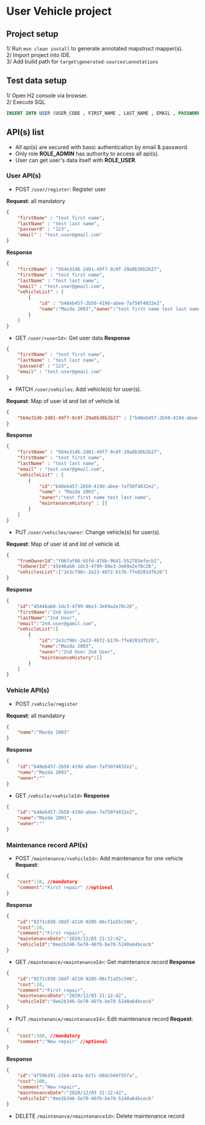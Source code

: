 # User Vehicle project

## Project setup
1/ Run `mvn clean install` to generate annotated mapstruct mapper(s).
<br>
2/ Import project into IDE.
<br>
3/ Add build path for `target\generated-sources\annotations`

## Test data setup
1/ Open H2 console via browser.
<br>
2/ Execute SQL
```SQL
INSERT INTO USER (USER_CODE , FIRST_NAME , LAST_NAME , EMAIL , PASSWORD , ROLE ) VALUES('3ee77a2e-1057-4a64-9335-20092e872ab2', 'admin', 'admin', 'admin@gmail.com', 'a665a45920422f9d417e4867efdc4fb8a04a1f3fff1fa07e998e86f7f7a27ae3', 'ROLE_ADMIN')
```
## API(s) list
- All api(s) are secured with basic authentication by email & password.
- Only role **ROLE_ADMIN** has authority to access all api(s).
- User can get user's data itself with **ROLE_USER**.
### User API(s)
- POST `/user/register`: Register user

**Request**: all mandatory
```JSON
{
	"firstName" : "test first name",
	"lastName" : "test last name",
	"password" : "123",
	"email" : "test.user@gmail.com"
}
```
**Response**
```JSON
{
	"firstName" : "564e31d6-2d01-49f7-9c0f-29a8b38b2b27",
	"firstName" : "test first name",
	"lastName" : "test last name",
	"email" : "test.user@gmail.com",
	"vehicleList" : [
		{
			"id" : "b48eb457-2b50-419d-abee-7af50f4832e2",
			"name":"Mazda 2003","owner":"test first name test last name","maintenanceHistory":[]
		}
	]
}
```
- GET `/user/<userId>`: Get user data
**Response**
```JSON
{
	"firstName" : "test first name",
	"lastName" : "test last name",
	"password" : "123",
	"email" : "test.user@gmail.com"
}
```
- PATCH `/user/vehicles`: Add vehicle(s) for user(s).

**Request**: Map of user id and list of vehicle id.
```JSON
{
	"564e31d6-2d01-49f7-9c0f-29a8b38b2b27" : ["b48eb457-2b50-419d-abee-7af50f4832e2"]
}
```
**Response**
```JSON
{
	"firstName" : "564e31d6-2d01-49f7-9c0f-29a8b38b2b27",
	"firstName" : "test first name",
	"lastName" : "test last name",
	"email" : "test.user@gmail.com",
	"vehicleList" : [
		{
			"id":"b48eb457-2b50-419d-abee-7af50f4832e2",
			"name" : "Mazda 2003",
			"owner":"test first name test last name",
			"maintenanceHistory" : []
		}
	]
}
```
- PUT `/user/vehicles/owner`: Change vehicle(s) for user(s).

**Request**: Map of user id and list of vehicle id.
```JSON
{
	"fromOwnerId":"f06faf08-b5fd-47db-9641-552783efecb1",
	"toOwnerId":"45446ab8-1dc3-4799-86e3-3e69a2e70c26",
	"vehiclesList":["2e3cf90c-2e23-4072-b176-ffe8201dfb26"]
}
```
**Response**
```JSON
{
	"id":"45446ab8-1dc3-4799-86e3-3e69a2e70c26",
	"firstName":"2nd User",
	"lastName":"2nd User",
	"email":"2nd.user@gamil.com",
	"vehicleList":[
		{
			"id":"2e3cf90c-2e23-4072-b176-ffe8201dfb26",
			"name":"Mazda 2003",
			"owner":"2nd User 2nd User",
			"maintenanceHistory":[]
		}
	]
}
```
### Vehicle API(s)
- POST `/vehicle/register`

**Request**: all mandatory
```JSON
{
	"name":"Mazda 2003"
}
```
**Response**
```JSON
{
	"id":"b48eb457-2b50-419d-abee-7af50f4832e2",
	"name":"Mazda 2003",
	"owner":""
}
```
- GET `/vehicle/<vehicleId>`
**Response**
```JSON
{
	"id":"b48eb457-2b50-419d-abee-7af50f4832e2",
	"name":"Mazda 2003",
	"owner":""
}
```
### Maintenance record API(s)
- POST `/maintenance/<vehicleId>`: Add maintenance for one vehicle
**Request**:
```JSON
{
	"cost":10, //mandatory
	"comment":"First repair" //optional
}
```
**Response**
```JSON
{
	"id":"9271c838-38df-4210-9205-86cf1a55c506",
	"cost":10,
	"comment":"First repair",
	"maintenanceDate":"2020/12/03 21:12:42",
	"vehicleId":"0ee2b346-5e70-46fb-be78-5240a64bcecb"
}
```
- GET `/maintenance/<maintenanceId>`: Get maintenance record
**Response**
```JSON
{
	"id":"9271c838-38df-4210-9205-86cf1a55c506",
	"cost":10,
	"comment":"First repair",
	"maintenanceDate":"2020/12/03 21:12:42",
	"vehicleId":"0ee2b346-5e70-46fb-be78-5240a64bcecb"
}
```
- PUT `/maintenance/<maintenanceId>`: Edit maintenance record
**Request**:
```JSON
{
	"cost":100, //mandatory
	"comment":"New repair" //optional
}
```
**Response**
```JSON
{
	"id":"4f59b191-22b4-443a-b2fc-60dc504f55fa",
	"cost":100,
	"comment":"New repair",
	"maintenanceDate":"2020/12/03 21:12:42",
	"vehicleId":"0ee2b346-5e70-46fb-be78-5240a64bcecb"
}
```
- DELETE `/maintenance/<maintenanceId>`: Delete maintenance record
